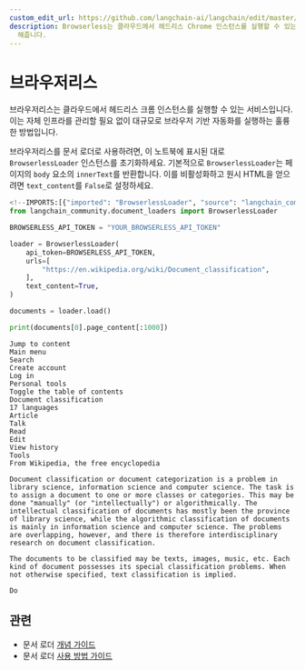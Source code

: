 ```yaml
---
custom_edit_url: https://github.com/langchain-ai/langchain/edit/master/docs/docs/integrations/document_loaders/browserless.ipynb
description: Browserless는 클라우드에서 헤드리스 Chrome 인스턴스를 실행할 수 있는 서비스로, 자동화를 손쉽게 관리할 수 있게
  해줍니다.
---
```


# 브라우저리스

브라우저리스는 클라우드에서 헤드리스 크롬 인스턴스를 실행할 수 있는 서비스입니다. 이는 자체 인프라를 관리할 필요 없이 대규모로 브라우저 기반 자동화를 실행하는 훌륭한 방법입니다.

브라우저리스를 문서 로더로 사용하려면, 이 노트북에 표시된 대로 `BrowserlessLoader` 인스턴스를 초기화하세요. 기본적으로 `BrowserlessLoader`는 페이지의 `body` 요소의 `innerText`를 반환합니다. 이를 비활성화하고 원시 HTML을 얻으려면 `text_content`를 `False`로 설정하세요.

```python
<!--IMPORTS:[{"imported": "BrowserlessLoader", "source": "langchain_community.document_loaders", "docs": "https://api.python.langchain.com/en/latest/document_loaders/langchain_community.document_loaders.browserless.BrowserlessLoader.html", "title": "Browserless"}]-->
from langchain_community.document_loaders import BrowserlessLoader
```


```python
BROWSERLESS_API_TOKEN = "YOUR_BROWSERLESS_API_TOKEN"
```


```python
loader = BrowserlessLoader(
    api_token=BROWSERLESS_API_TOKEN,
    urls=[
        "https://en.wikipedia.org/wiki/Document_classification",
    ],
    text_content=True,
)

documents = loader.load()

print(documents[0].page_content[:1000])
```

```output
Jump to content
Main menu
Search
Create account
Log in
Personal tools
Toggle the table of contents
Document classification
17 languages
Article
Talk
Read
Edit
View history
Tools
From Wikipedia, the free encyclopedia

Document classification or document categorization is a problem in library science, information science and computer science. The task is to assign a document to one or more classes or categories. This may be done "manually" (or "intellectually") or algorithmically. The intellectual classification of documents has mostly been the province of library science, while the algorithmic classification of documents is mainly in information science and computer science. The problems are overlapping, however, and there is therefore interdisciplinary research on document classification.

The documents to be classified may be texts, images, music, etc. Each kind of document possesses its special classification problems. When not otherwise specified, text classification is implied.

Do
```


## 관련

- 문서 로더 [개념 가이드](/docs/concepts/#document-loaders)
- 문서 로더 [사용 방법 가이드](/docs/how_to/#document-loaders)